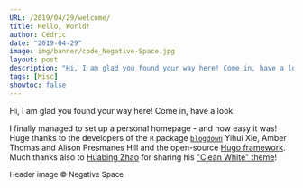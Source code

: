 ```yaml
---
URL: /2019/04/29/welcome/
title: Hello, World!
author: Cédric
date: "2019-04-29"
image: img/banner/code_Negative-Space.jpg
layout: post
description: "Hi, I am glad you found your way here! Come in, have a look."
tags: [Misc]
showtoc: false
---
```


Hi, I am glad you found your way here! Come in, have a look.

I finally managed to set up a personal homepage - and how easy it was! Huge thanks to the developers of the `R` package [`blogdown`](https://bookdown.org/yihui/blogdown/) Yihui Xie, Amber Thomas and Alison Presmanes Hill and the open-source [Hugo framework](https://gohugo.io/). Much thanks also to [Huabing Zhao](https://github.com/zhaohuabing) for sharing his ["Clean White" theme](https://github.com/zhaohuabing/hugo-theme-cleanwhite)!

<font size="-1">Header image &copy; Negative Space</font>
